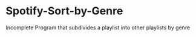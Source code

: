 # Spotify-Sort-by-Genre
Incomplete Program that subdivides a playlist into other playlists by genre

